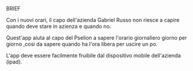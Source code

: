 BRIEF



Con i nuovi orari, il capo dell'azienda Gabriel Russo non riesce a capire quando deve stare in azienza e quando no.


Quest'app aiuta al capo del Pselion a sapere l'orario giornaliero giorno per giorno ,cosi da sapere quando ha l'ora libera per uscire un po.

L'app deve essere facilmente fruibile dal dispositivo mobile dell'azienda (ipad).
